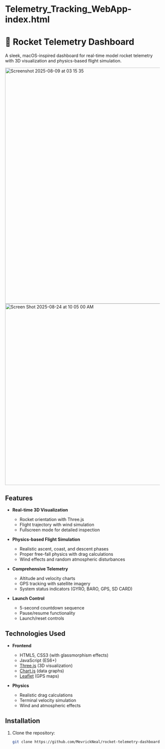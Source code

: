 # Telemetry_Tracking_WebApp-index.html
# 🚀 Rocket Telemetry Dashboard

A sleek, macOS-inspired dashboard for real-time model rocket telemetry with 3D visualization and physics-based flight simulation.

<img width="1421" height="768" alt="Screenshot 2025-08-09 at 03 15 35" src="https://github.com/user-attachments/assets/76f51123-21ec-48b3-9e75-9749bc7d2a4b" />
<img width="1112" height="591" alt="Screen Shot 2025-08-24 at 10 05 00 AM" src="https://github.com/user-attachments/assets/ad1265ef-8cca-43de-8ef9-c5e17948143d" />

## Features

- **Real-time 3D Visualization**
  - Rocket orientation with Three.js
  - Flight trajectory with wind simulation
  - Fullscreen mode for detailed inspection

- **Physics-based Flight Simulation**
  - Realistic ascent, coast, and descent phases
  - Proper free-fall physics with drag calculations
  - Wind effects and random atmospheric disturbances

- **Comprehensive Telemetry**
  - Altitude and velocity charts
  - GPS tracking with satellite imagery
  - System status indicators (GYRO, BARO, GPS, SD CARD)

- **Launch Control**
  - 5-second countdown sequence
  - Pause/resume functionality
  - Launch/reset controls

## Technologies Used

- **Frontend**
  - HTML5, CSS3 (with glassmorphism effects)
  - JavaScript (ES6+)
  - [Three.js](https://threejs.org/) (3D visualization)
  - [Chart.js](https://www.chartjs.org/) (data graphs)
  - [Leaflet](https://leafletjs.com/) (GPS maps)

- **Physics**
  - Realistic drag calculations
  - Terminal velocity simulation
  - Wind and atmospheric effects

## Installation

1. Clone the repository:
   ```bash
   git clone https://github.com/MevrickNeal/rocket-telemetry-dashboard.git
